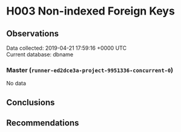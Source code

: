 # H003 Non-indexed Foreign Keys #

## Observations ##
Data collected: 2019-04-21 17:59:16 +0000 UTC  
Current database: dbname  

### Master (`runner-ed2dce3a-project-9951336-concurrent-0`) ###


No data


## Conclusions ##


## Recommendations ##

